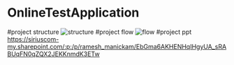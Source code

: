 # OnlineTestApplication
#project structure
![structure](https://user-images.githubusercontent.com/100198588/164091835-2f270f9e-8928-4a8e-82ae-ffdafe03bb44.png)
#project flow
![flow](https://user-images.githubusercontent.com/100198588/164091890-1c1f704c-82e1-414e-bb59-7179e7780d49.png)
#project ppt
https://siriuscom-my.sharepoint.com/:p:/p/ramesh_manickam/EbGma6AKHENHqIHgyUA_sRABUqFN0qZQX2JEKKnmdK3ETw
